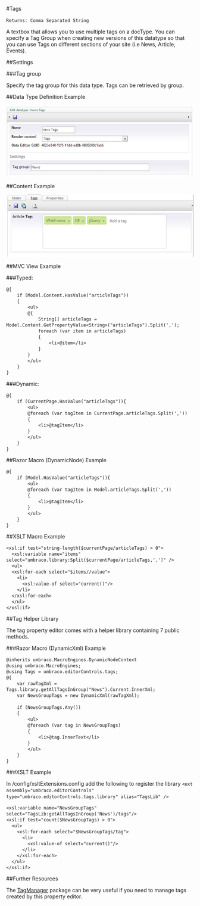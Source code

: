 #Tags

`Returns: Comma Separated String`

A textbox that allows you to use multiple tags on a docType. You can specify a Tag Group when creating new versions of this datatype so that you can use Tags on different sections of your site (i.e News, Article, Events).

##Settings

###Tag group

Specify the tag group for this data type. Tags can be retrieved by group.

##Data Type Definition Example

![Tags Data Type Definition](images/Tags-DataType.jpg?raw=true)

##Content Example 

![Related Links Content](images/Tags-Content.jpg?raw=true)

##MVC View Example

###Typed:

    @{
        if (Model.Content.HasValue("articleTags"))
        {
            <ul>
            @{ 
                String[] articleTags = Model.Content.GetPropertyValue<String>("articleTags").Split(','); 
                foreach (var item in articleTags)
                {                   
                    <li>@item</li>    
                } 
            }
            </ul>              
        }   
    }

###Dynamic: 

    @{
        if (CurrentPage.HasValue("articleTags")){
            <ul>
            @foreach (var tagItem in CurrentPage.articleTags.Split(','))
            {
                <li>@tagItem</li>
            }
            </ul>
        }   
    }     

##Razor Macro (DynamicNode) Example

	@{
	    if (Model.HasValue("articleTags")){
	        <ul>
	        @foreach (var tagItem in Model.articleTags.Split(','))
	        {
	            <li>@tagItem</li>
	        }
	        </ul>
	    } 
	}


##XSLT Macro Example

	<xsl:if test="string-length($currentPage/articleTags) > 0">  
	  <xsl:variable name="items" select="umbraco.library:Split($currentPage/articleTags,',')" />  
	  <ul>  
	  <xsl:for-each select="$items//value">
	    <li>
	      <xsl:value-of select="current()"/>
	    </li>
	  </xsl:for-each>
	  </ul>    
	</xsl:if>

##Tag Helper Library

The tag property editor comes with a helper library containing 7 public methods.

###Razor Macro (DynamicXml) Example

	@inherits umbraco.MacroEngines.DynamicNodeContext
	@using umbraco.MacroEngines;
	@using Tags = umbraco.editorControls.tags;
	@{
	    var rawTagXml = Tags.library.getAllTagsInGroup("News").Current.InnerXml;
	    var NewsGroupTags = new DynamicXml(rawTagXml);
	
	    if (NewsGroupTags.Any())
	    {
	        <ul>
	        @foreach (var tag in NewsGroupTags)
	        {
	            <li>@tag.InnerText</li>
	        }
	        </ul>
	    }      
	}

###XSLT Example

In /config/xsltExtensions.config add the following to register the library
`<ext assembly="umbraco.editorControls" type="umbraco.editorControls.tags.library" alias="TagsLib" />`

	<xsl:variable name="NewsGroupTags" select="TagsLib:getAllTagsInGroup('News')/tags"/>
	<xsl:if test="count($NewsGroupTags) > 0">  	
	  <ul>  
	    <xsl:for-each select="$NewsGroupTags/tag">
	      <li>
	        <xsl:value-of select="current()"/>
	      </li>
	    </xsl:for-each>
	  </ul>    
	</xsl:if>

##Further Resources

The [TagManager](http://our.umbraco.org/projects/developer-tools/tagmanager "TagManager Package") package can be very useful if you need to manage tags created by this property editor.
